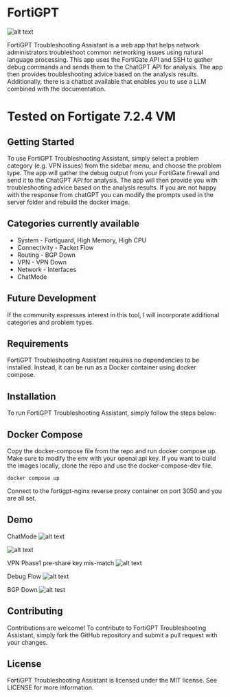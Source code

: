 # FortiGPT
![alt text](https://i.imgur.com/benUs5x.png)

FortiGPT Troubleshooting Assistant is a web app that helps network administrators troubleshoot common networking issues using natural language processing. This app uses the FortiGate API and SSH to gather debug commands and sends them to the ChatGPT API for analysis. The app then provides troubleshooting advice based on the analysis results. Additionally, there is a chatbot available that enables you to use a LLM combined with the documentation.

# Tested on Fortigate 7.2.4 VM

## Getting Started

To use FortiGPT Troubleshooting Assistant, simply select a problem category (e.g. VPN issues) from the sidebar menu, and choose the problem type. The app will gather the debug output from your FortiGate firewall and send it to the ChatGPT API for analysis. The app will then provide you with troubleshooting advice based on the analysis results. If you are not happy with the response from chatGPT you can modify the prompts used in the server folder and rebuild the docker image.

## Categories currently available
- System - Fortiguard, High Memory, High CPU
- Connectivity - Packet Flow
- Routing - BGP Down
- VPN - VPN Down
- Network - Interfaces
- ChatMode

## Future Development
 If the community expresses interest in this tool, I will incorporate additional categories and problem types.

## Requirements

FortiGPT Troubleshooting Assistant requires no dependencies to be installed. Instead, it can be run as a Docker container using docker compose.

## Installation

To run FortiGPT Troubleshooting Assistant, simply follow the steps below:

## Docker Compose


Copy the docker-compose file from the repo and run docker compose up. Make sure to modify the env with your openai api key.
If you want to build the images locally, clone the repo and use the docker-compose-dev file.
```
docker compose up
```
Connect to the fortigpt-nginx reverse proxy container on port 3050 and you are all set.

## Demo
ChatMode
![alt text](https://i.imgur.com/TNT8NAY.png)

![alt text](https://i.imgur.com/6HUbVjF.png)


VPN Phase1 pre-share key mis-match
![alt text](https://i.imgur.com/gew7aza.png)

Debug Flow
![alt text](https://i.imgur.com/BErqcs5.png)

BGP Down
![alt test](https://i.imgur.com/0k5XH4i.png)
## Contributing
Contributions are welcome! To contribute to FortiGPT Troubleshooting Assistant, simply fork the GitHub repository and submit a pull request with your changes.

## License
FortiGPT Troubleshooting Assistant is licensed under the MIT license. See LICENSE for more information.
